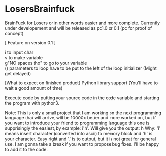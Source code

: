 # LosersBrainfuck
BrainFuck for Losers or in other words easier and more complete.
Currently under developement and will be released as pc1.0 or 0.1 (pc for proof of concept)

[ Feature on version 0.1 ]

i to input char  
v to make variable  
g"NO spaces tho" to go to your variable  
() parameters to loop have to be put to the left of the loop initializer  (Might get delayed)

[What to expect on finished product]
Python library support (You'll have to wait a good amount of time)



Execute code by putting your source code in the code variable and starting the program with python3.

Note: This is only a small project that I am working on the next programming language that will arrive, will be 10000x better and more worked on, but if you want to introduce your friend to programming language this one is supprisingly the easiest, by example:
i'h'.
Will give you the output: h
Why: 'i' means insert character (converted into ascii) to memory block and 'h' is your character. Easy right and '.' is to output, but it is not great for general use. I am gonna take a break if you want to propose bug fixes. I'll be happy to add it to the code.
